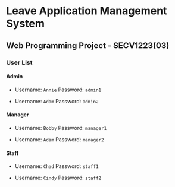 # Leave Application Management System 
## Web Programming Project - SECV1223(03)

### User List

#### Admin
* Username: `Annie`
Password: `admin1`

* Username: `Adam`
Password: `admin2`

#### Manager
* Username: `Bobby`
Password: `manager1`

* Username: `Adam`
Password: `manager2`

#### Staff
* Username: `Chad`
Password: `staff1`

* Username: `Cindy`
Password: `staff2`